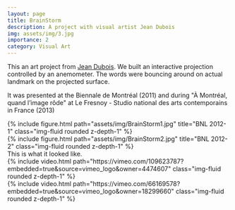 ```yaml
---
layout: page
title: BrainStorm
description: A project with visual artist Jean Dubois
img: assets/img/3.jpg
importance: 2
category: Visual Art
---
```


This an art project from [Jean Dubois](https://www.jeandubois.info/). 
We built an interactive projection controlled by an anemometer. The words were bouncing around on actual landmark on the projected surface.

It was presented at the Biennale de Montréal (2011) and during "À Montréal, quand l’image rôde" at Le Fresnoy - Studio national des arts contemporains in France (2013)

<div class="row justify-content-sm-center">
    <div class="col-sm mt-3 mt-md-0">
        {% include figure.html path="assets/img/BrainStorm1.jpg" title="BNL 2012-1" class="img-fluid rounded z-depth-1" %}
    </div>
    <div class="col-sm mt-3 mt-md-0">
        {% include figure.html path="assets/img/BrainStorm2.jpg" title="BNL 2012-2" class="img-fluid rounded z-depth-1" %}
    </div>
</div>
<div class="caption">
    This is what it looked like.
</div>

<div class="row mt-3">
    <div class="col-sm mt-3 mt-md-0">
        {% include video.html path="https://vimeo.com/109623787?embedded=true&source=vimeo_logo&owner=4474607" class="img-fluid rounded z-depth-1" %}
    </div>
    <div class="col-sm mt-3 mt-md-0">
        {% include video.html path="https://vimeo.com/66169578?embedded=true&source=vimeo_logo&owner=18299660" class="img-fluid rounded z-depth-1" %}
    </div>
</div>